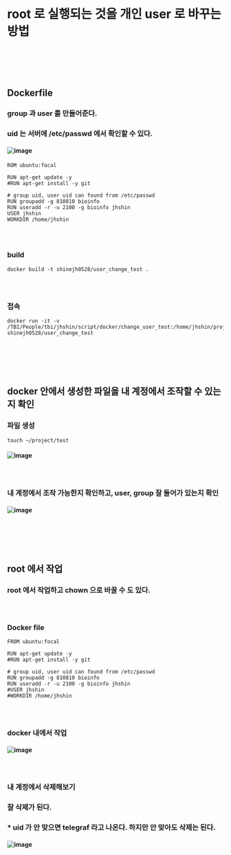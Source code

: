 # root 로 실행되는 것을 개인 user 로 바꾸는 방법
### <br/><br/><br/>

## Dockerfile
### group 과 user 를 만들어준다.
### uid 는 서버에 /etc/passwd 에서 확인할 수 있다.
#### ![image](https://github.com/Shin-jongwhan/docker/assets/62974484/d78e0047-065d-49a5-bf38-331d96b26fd1)
```
ROM ubuntu:focal

RUN apt-get update -y
#RUN apt-get install -y git

# group uid, user uid can found from /etc/passwd
RUN groupadd -g 810810 bioinfo
RUN useradd -r -u 2100 -g bioinfo jhshin
USER jhshin
WORKDIR /home/jhshin
```
### <br/>

### build 
```
docker build -t shinejh0528/user_change_test .
```
### <br/>

### 접속
```
docker run -it -v /TBI/People/tbi/jhshin/script/docker/change_user_test:/home/jhshin/project shinejh0528/user_change_test
```
### <br/><br/><br/>

## docker 안에서 생성한 파일을 내 계정에서 조작할 수 있는지 확인
### 파일 생성
```
touch ~/project/test
```
#### ![image](https://github.com/Shin-jongwhan/docker/assets/62974484/1811fefc-e7b9-4eca-b977-f129ff4f8e24)
### <br/>

### 내 계정에서 조작 가능한지 확인하고, user, group 잘 들어가 있는지 확인
#### ![image](https://github.com/Shin-jongwhan/docker/assets/62974484/8279bb6e-d976-474b-a4ed-ed25d5a96e74)
### <br/><br/><br/>

## root 에서 작업
### root 에서 작업하고 chown 으로 바꿀 수 도 있다.
### <br/>

### Docker file 
```
FROM ubuntu:focal

RUN apt-get update -y
#RUN apt-get install -y git

# group uid, user uid can found from /etc/passwd
RUN groupadd -g 810810 bioinfo
RUN useradd -r -u 2100 -g bioinfo jhshin
#USER jhshin
#WORKDIR /home/jhshin
```
### <br/>

### docker 내에서 작업
#### ![image](https://github.com/Shin-jongwhan/docker/assets/62974484/9e426bc5-9138-46c4-8e87-e4cb19048cb9)
### <br/>

### 내 계정에서 삭제해보기
### 잘 삭제가 된다.
### * uid 가 안 맞으면 telegraf 라고 나온다. 하지만 안 맞아도 삭제는 된다.
#### ![image](https://github.com/Shin-jongwhan/docker/assets/62974484/53a9083f-9419-4c54-bedc-e2a2f9253918)
